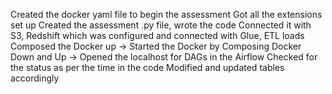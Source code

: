 Created the docker yaml file to begin the assessment
Got all the extensions set up
Created the assessment .py file, wrote the code
Connected it with S3, Redshift which was configured and connected with Glue, ETL loads
Composed the Docker up -> Started the Docker by Composing Docker Down and Up -> Opened the localhost for DAGs in the Airflow
Checked for the status as per the time in the code 
Modified and updated tables accordingly
